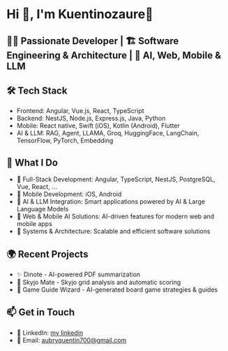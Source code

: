 # Hi 👋, I'm Kuentinozaure🦖

## 👨‍💻 Passionate Developer | 🏗️ Software Engineering & Architecture | 🤖 AI, Web, Mobile & LLM

## 🛠️ Tech Stack

- Frontend: Angular, Vue.js, React, TypeScript
- Backend: NestJS, Node.js, Express.js, Java, Python
- Mobile: React native, Swift (iOS), Kotlin (Android), Flutter
- AI & LLM: RAG, Agent, LLAMA, Groq, HuggingFace, LangChain, TensorFlow, PyTorch, Embedding

## 🚀 What I Do
- 🔹 Full-Stack Development: Angular, TypeScript, NestJS, PostgreSQL, Vue, React, ...
- 🔹 Mobile Development: iOS, Android
- 🔹 AI & LLM Integration: Smart applications powered by AI & Large Language Models
- 🔹 Web & Mobile AI Solutions: AI-driven features for modern web and mobile apps
- 🔹 Systems & Architecture: Scalable and efficient software solutions

## 🌍 Recent Projects
- ✨ Dinote - AI-powered PDF summarization
- 🎲 Skyjo Mate - Skyjo grid analysis and automatic scoring
- 🧠 Game Guide Wizard - AI-generated board game strategies & guides

## 📫 Get in Touch

- 💼 LinkedIn: [my linkedin](https://www.linkedin.com/in/aubry-quentin/)
- 📧 Email: aubryquentin700@gmail.com
